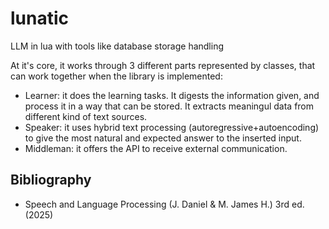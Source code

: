 # lunatic
LLM in lua with tools like database storage handling

At it's core, it works through 3 different parts represented by classes, that can work together when the library is implemented:
* Learner: it does the learning tasks. It digests the information given, and process it in a way that can be stored. It extracts meaningul data from different kind of text sources.
* Speaker: it uses hybrid text processing (autoregressive+autoencoding) to give the most natural and expected answer to the inserted input.
* Middleman: it offers the API to receive external communication.

## Bibliography
* Speech and Language Processing (J. Daniel & M. James H.) 3rd ed. (2025)
